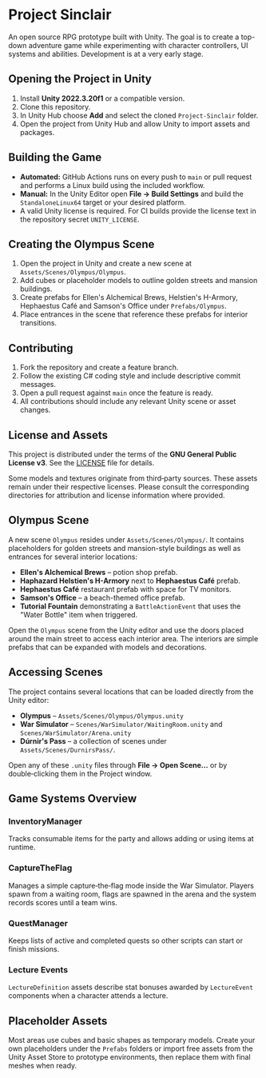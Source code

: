# Project Sinclair
An open source RPG prototype built with Unity. The goal is to create a top-down adventure game while experimenting with character controllers, UI systems and abilities. Development is at a very early stage.

## Opening the Project in Unity
1. Install **Unity 2022.3.20f1** or a compatible version.
2. Clone this repository.
3. In Unity Hub choose **Add** and select the cloned `Project-Sinclair` folder.
4. Open the project from Unity Hub and allow Unity to import assets and packages.

## Building the Game
- **Automated:** GitHub Actions runs on every push to `main` or pull request and performs a Linux build using the included workflow.
- **Manual:** In the Unity Editor open **File → Build Settings** and build the `StandaloneLinux64` target or your desired platform.
- A valid Unity license is required. For CI builds provide the license text in the repository secret `UNITY_LICENSE`.


## Creating the Olympus Scene
1. Open the project in Unity and create a new scene at `Assets/Scenes/Olympus/Olympus`.
2. Add cubes or placeholder models to outline golden streets and mansion buildings.
3. Create prefabs for Ellen's Alchemical Brews, Helstien's H-Armory, Hephaestus Café and Samson's Office under `Prefabs/Olympus`.
4. Place entrances in the scene that reference these prefabs for interior transitions.


## Contributing
1. Fork the repository and create a feature branch.
2. Follow the existing C# coding style and include descriptive commit messages.
3. Open a pull request against `main` once the feature is ready.
4. All contributions should include any relevant Unity scene or asset changes.

## License and Assets
This project is distributed under the terms of the **GNU General Public License v3**. See the [LICENSE](LICENSE) file for details.

Some models and textures originate from third‑party sources. These assets remain under their respective licenses. Please consult the corresponding directories for attribution and license information where provided.

## Olympus Scene
A new scene `Olympus` resides under `Assets/Scenes/Olympus/`. It contains
placeholders for golden streets and mansion-style buildings as well as entrances
for several interior locations:

- **Ellen's Alchemical Brews** – potion shop prefab.
- **Haphazard Helstien's H-Armory** next to **Hephaestus Café** prefab.
- **Hephaestus Café** restaurant prefab with space for TV monitors.
- **Samson's Office** – a beach-themed office prefab.
- **Tutorial Fountain** demonstrating a `BattleActionEvent` that uses the
  "Water Bottle" item when triggered.

Open the `Olympus` scene from the Unity editor and use the doors placed around
the main street to access each interior area. The interiors are simple prefabs
that can be expanded with models and decorations.

## Accessing Scenes
The project contains several locations that can be loaded directly from the
Unity editor:

- **Olympus** – `Assets/Scenes/Olympus/Olympus.unity`
- **War Simulator** – `Scenes/WarSimulator/WaitingRoom.unity` and
  `Scenes/WarSimulator/Arena.unity`
- **Dúrnir's Pass** – a collection of scenes under
  `Assets/Scenes/DurnirsPass/`.

Open any of these `.unity` files through **File → Open Scene…** or by
double‑clicking them in the Project window.

## Game Systems Overview
### InventoryManager
Tracks consumable items for the party and allows adding or using items at
runtime.

### CaptureTheFlag
Manages a simple capture‑the‑flag mode inside the War Simulator. Players spawn
from a waiting room, flags are spawned in the arena and the system records
scores until a team wins.

### QuestManager
Keeps lists of active and completed quests so other scripts can start or finish
missions.

### Lecture Events
`LectureDefinition` assets describe stat bonuses awarded by `LectureEvent`
components when a character attends a lecture.

## Placeholder Assets
Most areas use cubes and basic shapes as temporary models. Create your own
placeholders under the `Prefabs` folders or import free assets from the Unity
Asset Store to prototype environments, then replace them with final meshes when
ready.

